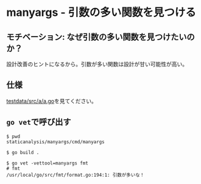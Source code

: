 # manyargs - 引数の多い関数を見つける

## モチベーション: なぜ引数の多い関数を見つけたいのか？

設計改善のヒントになるから。引数が多い関数は設計が甘い可能性が高い。

## 仕様

[testdata/src/a/a.go](./testdata/src/a/a.go)を見てください。

## `go vet`で呼び出す

```
$ pwd
staticanalysis/manyargs/cmd/manyargs

$ go build .

$ go vet -vettool=manyargs fmt
# fmt
/usr/local/go/src/fmt/format.go:194:1: 引数が多いな！
```

